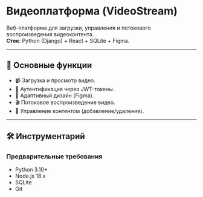 # Видеоплатформа (VideoStream)

Веб-платформа для загрузки, управления и потокового воспроизведения видеоконтента.  
**Стек**: Python (Django) + React + SQLite + Figma.

---

## 🚀 Основные функции
- 📹 Загрузка и просмотр видео.
- 🔐 Аутентификация через JWT-токены.
- 📱 Адаптивный дизайн (Figma).
- 🎬 Потоковое воспроизведение видео.
- 📂 Управление контентом (добавление/удаление).

---

## 🛠 Инструментарий

### Предварительные требования
- Python 3.10+
- Node.js 18.x
- SQLite 
- Git
